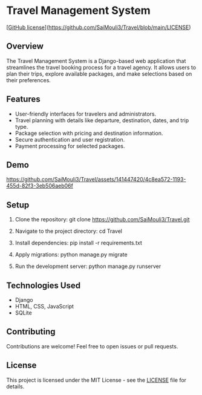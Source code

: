 


# Travel Management System

 [[GitHub license](https://img.shields.io/badge/license-MIT-blue.svg)](https://github.com/SaiMouli3/Travel/blob/main/LICENSE)

## Overview
The Travel Management System is a Django-based web application that streamlines the travel booking process for a travel agency. It allows users to plan their trips, explore available packages, and make selections based on their preferences.

## Features
- User-friendly interfaces for travelers and administrators.
- Travel planning with details like departure, destination, dates, and trip type.
- Package selection with pricing and destination information.
- Secure authentication and user registration.
- Payment processing for selected packages.


## Demo

https://github.com/SaiMouli3/Travel/assets/141447420/4c8ea572-1193-455d-82f3-3eb506aeb06f


## Setup
1. Clone the repository:
   git clone https://github.com/SaiMouli3/Travel.git

2. Navigate to the project directory:
   cd Travel
 
3. Install dependencies:
   pip install -r requirements.txt

4. Apply migrations:
   python manage.py migrate

5. Run the development server:
   python manage.py runserver
  

## Technologies Used
- Django
- HTML, CSS, JavaScript
- SQLite 

## Contributing
Contributions are welcome! Feel free to open issues or pull requests.

## License
This project is licensed under the MIT License - see the [LICENSE](https://github.com/SaiMouli3/Travel/blob/main/LICENSE) file for details.


